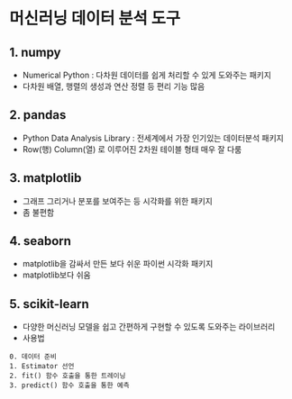 # 머신러닝 데이터 분석 도구

## 1. numpy
- Numerical Python : 다차원 데이터를 쉽게 처리할 수 있게 도와주는 패키지
- 다차원 배열, 행렬의 생성과 연산 정렬 등 편리 기능 많음

## 2. pandas
- Python Data Analysis Library : 전세계에서 가장 인기있는 데이터분석 패키지
- Row(행) Column(열) 로 이루어진 2차원 테이블 형태 매우 잘 다룸

## 3. matplotlib
- 그래프 그리거나 분포를 보여주는 등 시각화를 위한 패키지
- 좀 불편함

## 4. seaborn
- matplotlib을 감싸서 만든 보다 쉬운 파이썬 시각화 패키지
- matplotlib보다 쉬움

## 5. scikit-learn 
- 다양한 머신러닝 모델을 쉽고 간편하게 구현할 수 있도록 도와주는 라이브러리
- 사용법
```
0. 데이터 준비
1. Estimator 선언
2. fit() 함수 호출을 통한 트레이닝
3. predict() 함수 호출을 통한 예측
```